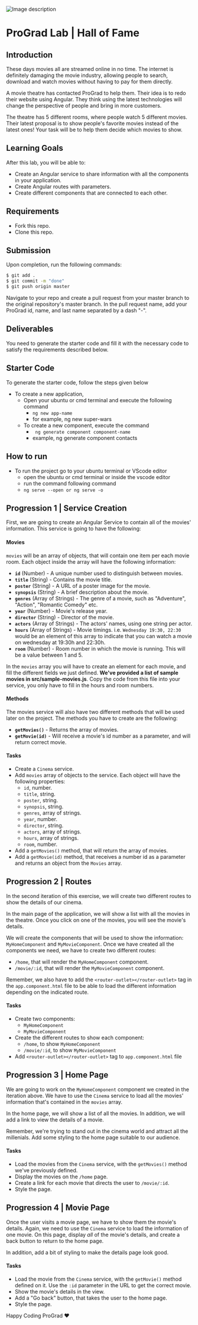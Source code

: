 ![Image description](https://i1.faceprep.in/ProGrad/face-logo-resized.png)

# ProGrad Lab | Hall of Fame
## Introduction

These days movies all are streamed online in no time. The internet is definitely damaging the movie industry, allowing people to search, download and watch movies without having to pay for them directly. 

A movie theatre has contacted ProGrad to help them. Their idea is to redo their website using Angular. They think using the latest technologies will change the perspective of people and bring in more customers.

The theatre has 5 different rooms, where people watch 5 different movies. Their latest proposal is to show people's favorite movies instead of the latest ones! Your task will be to help them decide which movies to show.

## Learning Goals

After this lab, you will be able to:

- Create an Angular service to share information with all the components in your application.
- Create Angular routes with parameters.
- Create different components that are connected to each other.

## Requirements

- Fork this repo.
- Clone this repo.

## Submission

Upon completion, run the following commands:

```bash
$ git add .
$ git commit -m "done"
$ git push origin master
```

Navigate to your repo and create a pull request from your master branch to the original repository's master branch. In the pull request name, add your ProGrad id, name, and last name separated by a dash "-".

## Deliverables

You need to generate the starter code and fill it with the necessary code to satisfy the requirements described below.


## Starter Code

To generate the starter code, follow the steps given below

- To create a new application,
    - Open your ubuntu or cmd terminal and execute the following command
      - ```ng new app-name```
      - for example, ng new super-wars
    - To create a new component, execute the command 
      - ``` ng generate component component-name```
      - example, ng generate component contacts
      
## How to run

- To run the project go to your ubuntu terminal or VScode editor
    - open the ubuntu or cmd terminal or inside the vscode editor
    - run the command following command
    - ```ng serve --open or ng serve -o```
    
## Progression 1 | Service Creation

First, we are going to create an Angular Service to contain all of the movies' information. This service is going to have the following:

#### Movies

`movies` will be an array of objects, that will contain one item per each movie room. Each object inside the array will have the following information:

- **`id`** (Number) - A unique number used to distinguish between movies.
- **`title`** (String) - Contains the movie title.
- **`poster`** (String) - A URL of a poster image for the movie.
- **`synopsis`** (String) - A brief description about the movie.
- **`genres`** (Array of Strings) - The genre of a movie, such as "Adventure", "Action", "Romantic Comedy" etc.
- **`year`** (Number) - Movie's release year.
- **`director`** (String) - Director of the movie.
- **`actors`** (Array of Strings) - The actors' names, using one string per actor.
- **`hours`** (Array of Strings) - Movie timings. i.e. `Wednesday 19:30, 22:30` would be an element of this array to indicate that you can watch a movie on wednesday at 19:30h and 22:30h.
- **`room`** (Number) - Room number in which the movie is running. This will be a value between 1 and 5.

In the `movies` array you will have to create an element for each movie, and fill the different fields we just defined. **We've provided a list of sample movies in src/sample-movies.js**. Copy the code from this file into your service, you only have to fill in the hours and room numbers.

#### Methods

The movies service will also have two different methods that will be used later on the project. The methods you have to create are the following:

- **`getMovies()`** - Returns the array of movies.
- **`getMovie(id)`** - Will receive a movie's id number as a parameter, and will return correct movie.

#### Tasks

- Create a `Cinema` service.
- Add `movies` array of objects to the service. Each object will have the following properties:
  - `id`, number.
  - `title`, string.
  - `poster`, string.
  - `synopsis`, string.
  - `genres`, array of strings.
  - `year`, number.
  - `director`, string.
  - `actors`, array of strings.
  - `hours`, array of strings.
  - `room`, number.
- Add a `getMovies()` method, that will return the array of movies.
- Add a `getMovie(id)` method, that receives a number id as a parameter and returns an object from the `Movies` array.

## Progression 2 | Routes

In the second iteration of this exercise, we will create two different routes to show the details of our cinema.

In the main page of the application, we will show a list with all the movies in the theatre. Once you click on one of the movies, you will see the movie's details.

We will create the components that will be used to show the information: `MyHomeComponent` and `MyMovieComponent`. Once we have created all the components we need, we have to create two different routes:

- `/home`, that will render the `MyHomeComponent` component.
- `/movie/:id`, that will render the `MyMovieComponent` component.

Remember, we also have to add the `<router-outlet></router-outlet>` tag in the `app.component.html` file to be able to load the different information depending on the indicated route.

#### Tasks

- Create two components:
  - `MyHomeComponent`
  - `MyMovieComponent`
- Create the different routes to show each component:
  - `/home`, to show `MyHomeComponent`
  - `/movie/:id`, to show `MyMovieComponent`
- Add `<router-outlet></router-outlet>` tag to `app.component.html` file

## Progression 3 | Home Page

We are going to work on the `MyHomeComponent` component we created in the iteration above. We have to use the `Cinema` service to load all the movies' information that's contained in the `movies` array.

In the home page, we will show a list of all the movies. In addition, we will add a link to view the details of a movie.

Remember, we're trying to stand out in the cinema world and attract all the millenials. Add some styling to the home page suitable to our audience.

#### Tasks

- Load the movies from the `Cinema` service, with the `getMovies()` method we've previously defined.
- Display the movies on the `/home` page.
- Create a link for each movie that directs the user to `/movie/:id`.
- Style the page.

## Progression 4 | Movie Page

Once the user visits a movie page, we have to show them the movie's details. Again, we need to use the `Cinema` service to load the information of one movie. On this page, display *all* of the movie's details, and create a back button to return to the home page.

In addition, add a bit of styling to make the details page look good.

#### Tasks

- Load the movie from the `Cinema` service, with the `getMovie()` method defined on it. Use the `:id` parameter in the URL to get the correct movie.
- Show the movie's details in the view.
- Add a "Go back" button, that takes the user to the home page.
- Style the page.

Happy Coding ProGrad ❤️
